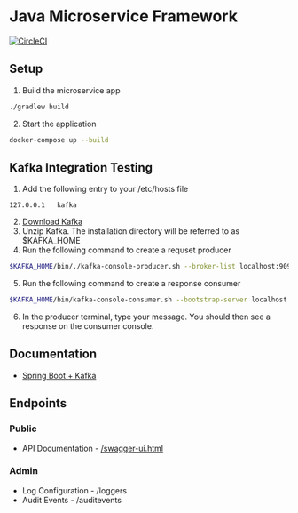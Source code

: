 # Java Microservice Framework

[![CircleCI](https://circleci.com/gh/lucksolutions/spring-boot-microservice.svg?style=svg)](https://circleci.com/gh/lucksolutions/spring-boot-microservice)

## Setup
1. Build the microservice app
```bash
./gradlew build
```
2. Start the application
```bash
docker-compose up --build
```

## Kafka Integration Testing
1. Add the following entry to your /etc/hosts file
```
127.0.0.1	kafka
```
2. [Download Kafka](http://kafka.apache.org/downloads)
3. Unzip Kafka. The installation directory will be referred to as $KAFKA_HOME
4. Run the following command to create a requset producer
```bash
$KAFKA_HOME/bin/./kafka-console-producer.sh --broker-list localhost:9092 --topic test
```
5. Run the following command to create a response consumer
```bash
$KAFKA_HOME/bin/kafka-console-consumer.sh --bootstrap-server localhost:9092 --topic testResponse --from-beginning
```
6. In the producer terminal, type your message. You should then see a response on the consumer console.

## Documentation
* [Spring Boot + Kafka](http://docs.spring.io/spring-boot/docs/1.5.2.RELEASE/reference/htmlsingle/#boot-features-kafka)

## Endpoints

### Public
* API Documentation - [/swagger-ui.html](http://localhost/swagger-ui.html)

### Admin
* Log Configuration - /loggers
* Audit Events - /auditevents